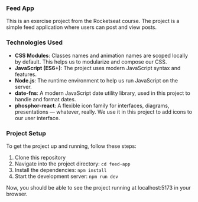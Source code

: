 ### Feed App

This is an exercise project from the Rocketseat course. The project is a simple feed application where users can post and view posts.

### Technologies Used

- **CSS Modules**: Classes names and animation names are scoped locally by default. This helps us to modularize and compose our CSS.
- **JavaScript (ES6+)**: The project uses modern JavaScript syntax and features.
- **Node.js**: The runtime environment to help us run JavaScript on the server.
- **date-fns**: A modern JavaScript date utility library, used in this project to handle and format dates.
- **phosphor-react**: A flexible icon family for interfaces, diagrams, presentations — whatever, really. We use it in this project to add icons to our user interface.

### Project Setup

To get the project up and running, follow these steps:

1. Clone this repository
2. Navigate into the project directory: `cd feed-app`
3. Install the dependencies: `npm install`
4. Start the development server: `npm run dev`

Now, you should be able to see the project running at localhost:5173 in your browser.
